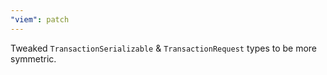 ```yaml
---
"viem": patch
---
```


Tweaked `TransactionSerializable` & `TransactionRequest` types to be more symmetric.
